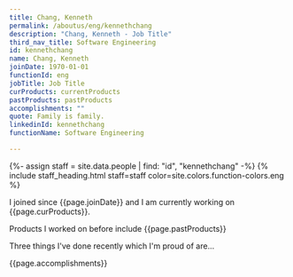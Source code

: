 ```yaml
---
title: Chang, Kenneth
permalink: /aboutus/eng/kennethchang
description: "Chang, Kenneth - Job Title"
third_nav_title: Software Engineering
id: kennethchang
name: Chang, Kenneth
joinDate: 1970-01-01
functionId: eng
jobTitle: Job Title
curProducts: currentProducts
pastProducts: pastProducts
accomplishments: ""
quote: Family is family.
linkedinId: kennethchang
functionName: Software Engineering

---
```


{%- assign staff = site.data.people | find: "id", "kennethchang" -%}
{% include staff_heading.html staff=staff color=site.colors.function-colors.eng %}

<p>I joined since {{page.joinDate}} and I am currently working on {{page.curProducts}}.</p>

<p>Products I worked on before include {{page.pastProducts}}</p>

<p>Three things I've done recently which I'm proud of are...</p>
{{page.accomplishments}}
